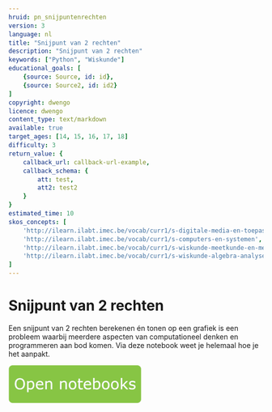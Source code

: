 ```yaml
---
hruid: pn_snijpuntenrechten
version: 3
language: nl
title: "Snijpunt van 2 rechten"
description: "Snijpunt van 2 rechten"
keywords: ["Python", "Wiskunde"]
educational_goals: [
    {source: Source, id: id}, 
    {source: Source2, id: id2}
]
copyright: dwengo
licence: dwengo
content_type: text/markdown
available: true
target_ages: [14, 15, 16, 17, 18]
difficulty: 3
return_value: {
    callback_url: callback-url-example,
    callback_schema: {
        att: test,
        att2: test2
    }
}
estimated_time: 10
skos_concepts: [
    'http://ilearn.ilabt.imec.be/vocab/curr1/s-digitale-media-en-toepassingen', 
    'http://ilearn.ilabt.imec.be/vocab/curr1/s-computers-en-systemen', 
    'http://ilearn.ilabt.imec.be/vocab/curr1/s-wiskunde-meetkunde-en-metend-rekenen', 
    'http://ilearn.ilabt.imec.be/vocab/curr1/s-wiskunde-algebra-analyse'
]
---
```


# Snijpunt van 2 rechten
Een snijpunt van 2 rechten berekenen én tonen op een grafiek is een probleem waarbij meerdere aspecten van computationeel denken en programmeren aan bod komen. Via deze notebook weet je helemaal hoe je het aanpakt.

[![](embed/Knop.png "Knop")](https://kiks.ilabt.imec.be/hub/tmplogin?id=0405 "Notebooks Snijpunten")

